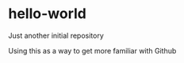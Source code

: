 # hello-world
Just another initial repository 

Using this as a way to get more familiar with Github
